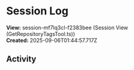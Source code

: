 # Session Log

**View:** session-mf7lq3cl-f2383bee (Session View (GetRepositoryTagsTool.ts))  
**Created:** 2025-09-06T01:44:57.717Z

## Activity

<!-- Activity entries will be added here as notes are created -->
